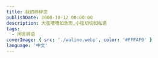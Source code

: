 ```yaml
---
title: 我的碎碎念
publishDate: 2000-10-12 08:00:00
description: 大弦嘈嘈如急雨,小弦切切如私语
tags:
  - 闲言碎语
coverImage: { src: './waline.webp', color: '#FFFAF0' }
language: '中文'
---
```

<script is:inline>
  document.addEventListener('DOMContentLoaded', () => {
    // 添加延迟逻辑
    setTimeout(() => {
      document.querySelector('.page-content').style.display = 'block';
    }, 2000);
  });
</script>



<style>
.page-top-card-box{
    height: 250px;
}
.page-top-card{
    background-image: url(https://img.yywen.top/hy-blog/img/wallpaper/005.webp);
}
.text-english{
    font-family: 'Roboto';
}
.clock{
    position:absolute;
    right: 2.7rem;
}
.clock-canvas {
    width:150px;
    margin-top:5px;
}
svg.is-badge.icon {
    width: 15px;
    margin-left: 5px;
    padding-top: 3px;
}
#bber {
  margin-top: 1rem;
  width: auto !important;
  margin: auto !important;
  min-height: 100vh;
}
.bb-timeline ul {
  margin: 0;
  padding: 0;
  li {
    margin-bottom: 1.5rem;
    list-style-type: none;
    .bb-cont ul li {
        margin-bottom: 0;
    }
  }
}
.bb-timeline {
  padding: 0px;
  font-size: 16px;
  margin-bottom: 15px;
  background: var(--card-bg);
  border-bottom: 1px solid #e0e3ed00;
  transition: all .3s ease-in-out;
  border-radius: 12px;
  }


p.bb-allnums {
    display: inline-block;
    padding: 10px 20px;
    background-color: #69717900;
    text-align: center;
    border-radius: 50px;
    border: 1px solid hsl(var(--border) / var(--tw-border-opacity));
}
.data-\[show\=true\]\:opacity-100[data-show=true] {
    opacity: 1;
    background: #00000000;
    backdrop-filter: blur(10px);
}
/* .px-3 {
    padding-left: 0.75rem;
    padding-right: 0.75rem;
    background-size: cover;
    backdrop-filter: blur(100px);
    background: linear-gradient(to bottom, rgb(255 255 255 / 9%), rgb(62 139 255 / 12%));
} */

.prose-base :where(ul>li):not(:where([class~=not-prose],[class~=not-prose] *)) {
    padding-inline-start: .375em;
    margin: 0;
    padding: 0;
}


.resimg.grid {
    box-sizing: border-box;
    margin: 4px 0 0;
    display: block;
    border-radius: 9px;
    width: 98%;
    max-height: 60vh;
    position: relative;
    width: 100%;
}
.resimg.grid {
  display: grid;
  box-sizing: border-box;
  margin: 4px 0 0;
  width: auto;

  grid-template-rows: auto;
  gap: 4px;
}
img, video {
    height: auto;
    width: 100%;
    height: 100%;
    border-radius: 9px;
    margin: 0 !important;
    object-fit: cover;
}


.img.video {
    height: auto;
    width: 100%;
    height: 100%;
    border-radius: 9px;
    margin: 0 !important;
    object-fit: cover;
}

.bb-item {
    transition: transform 0.3s ease;
    position: relative;
}

.bb-item::before {
    content: "";
    position: absolute;
    top: 0;
    left: 0;
    width: 100%;
    height: 100%;
    background-color: transparent;
    transition: background-color 0.3s ease, border-radius 0.3s ease; /* 添加 border-radius 的过渡 */
}

.bb-item:hover {
    transform: scale(1.02);
}

.bb-item {
  padding: 20px;
  font-size: 16px;
  margin-bottom: 15px;
  background: var(--card-bg);
  border-bottom: 1px solid #e0e3ed00;
  transition: all .3s ease-in-out;
  border-radius: 12px;
  border: 1px solid hsl(var(--border) / var(--tw-border-opacity));
  &:hover {
    border:1px solid #49b1f5;
  }
}
span.name {
    display: flex;
}
.name {
    display: flex;
}
.bb-timeline .bb-head{
  display: flex;
  align-items: center;
  margin-bottom: 10px;
  .user-avatar {
    margin: 0 !important;
    width: 50px;
    height: 50px;
    display: flex;
  }
  .info {
    display: flex;
    flex-direction: column;
    margin-left: 10px;
    margin-right: auto;
    .name {
      font-size: 1.2rem;
    }
    .datatime {
    display: table;
    table-layout: fixed;
    opacity: 0.6;
    white-space: nowrap;
    }
  }
}

.bb-timeline .bb-head {
    & .info {
        .name {
            font-size: 1.2rem;
            display: flex;
        }
    }
}

.bb-timeline .bb-content{
  margin: 5px 0 5px 5px;
}
.bb-bottom{
  display: flex;
  flex-direction: row;
  flex-wrap: nowrap;
  align-items: flex-start;
  margin-top: 10px;
  .emoji {
    margin-left: 15px;
  }
  .comment-btn {
    margin-left: auto !important;
  }
}
.msg-btn {
    display: block!important;
    visibility: visible!important;
}
.bb-bottom{
  display: flex;
  flex-direction: row;
  flex-wrap: nowrap;
  align-items: flex-start;
  margin-top: 10px;
  .emoji {
    margin-left: 15px;
  }
  .comment-btn {
    margin-left: auto !important;
  }
}

  .emoji {
    margin-left: 15px;
  }

  .comment-btn {
    margin-left: auto !important;
  }
.bb-load button {
  border: 1px solid hsl(var(--border) / var(--tw-border-opacity));
  border-radius: 8px;
  padding: 10px 30px;
  width: 100%;
  background: 0 0;
  letter-spacing: .8rem;
  font-style: italic;
  font-size: .8rem;
  &:hover {
    color:#FFFFFF;
    background:#4C4C4C;
  }
}
#bb-footer {
  margin: 1rem 1rem auto;
  display: flex;
  flex-direction: column;
  align-items: center;
  p {
    margin: 0 0 .6rem;
  }
}

.resimg {
    display: flex;
    box-sizing: border-box;
    margin: 4px 0 0;
    width: auto;
    grid-template-rows: auto;
    gap: 4px;
}
.resimg {
    grid-template-columns: repeat(3, 1fr);
    grid-gap: 10px;
}
.resimg img {
  width: 100%;
  height: auto;
}

.resimg.grid-2 {
  grid-template-columns: repeat(3, 1fr);
}
.resimg.grid-4 {
    width: 100%;
    grid-template-columns: repeat(4, 1fr);
}
.resimg.grid-16 {
      grid-template-columns: repeat(4, 1fr);
      grid-template-rows: repeat(4, 1fr);
}
.resimg.grid.grid-0:not([class*=video-wrapper]) {
    display: flex;
}
.resimg a {
    display: block;
    border-radius: 9px;
    width: 98%;
    /* max-height: 60vh; */
    /* aspect-ratio: 1 / 1; */
    /* position: relative; */
    width: 100%;
}
.resimg.grid.grid-0:not([class*="video-wrapper"]) {
    display: flex;
}
.resimg.grid.grid-0[class*="video-wrapper"] {
    display: none; 
}
.video-wrapper {
    display: block;
    border-radius: 9px;
    width: 98%;
    max-height: 60vh;

    position: relative;
    width: 100%;
}
.resimg.grid.grid-0 {
    display: block;
    border-radius: 9px;
    max-width: 100%;
    max-height: 60vh;
    position: relative;
    width: 100%;
}
.wl-panel {
    position: relative;
    flex-shrink: 1;
    width: 100%;
    margin: .5em;
    border: var(--waline-border);
    border-radius: .75em;
    background: hsl(240deg 4.86% 16.67% / 0%);
    box-shadow: var(--waline-box-shadow);
}
.bb-content {
    overflow: auto;
}
.resimg img {
  width: 100%;
  height: 100%;
  border-radius: 9px;
  margin: 0 !important;
  object-fit: cover;
}
.d-none{display:none!important;}
.item-waline {
    min-height: 100px;
    padding: 10px;
    margin-top: 15px;
    border: 1px solid #e0e3ed;
    border-radius: 12px;
    box-shadow: 0px 3px 5px rgba(0, 0, 0, .1);
}
@media screen and (max-width: 625px) {
    .emoji{
        display:inline!important;
    }
}
</style>

<script src="https://pic.en.icu/something/waline.css"></script>

<script type="module" src="https://immmmm.com/emaction.js?v=230811"></script>
<script src="https://fastly.jsdelivr.net/npm/marked/marked.min.js"></script>
<div id="bber"></div>
<script data-pjax>
let icon = '<svg viewBox="0 0 512 512"xmlns="http://www.w3.org/2000/svg"class="is-badge icon"><path d="m512 268c0 17.9-4.3 34.5-12.9 49.7s-20.1 27.1-34.6 35.4c.4 2.7.6 6.9.6 12.6 0 27.1-9.1 50.1-27.1 69.1-18.1 19.1-39.9 28.6-65.4 28.6-11.4 0-22.3-2.1-32.6-6.3-8 16.4-19.5 29.6-34.6 39.7-15 10.2-31.5 15.2-49.4 15.2-18.3 0-34.9-4.9-49.7-14.9-14.9-9.9-26.3-23.2-34.3-40-10.3 4.2-21.1 6.3-32.6 6.3-25.5 0-47.4-9.5-65.7-28.6-18.3-19-27.4-42.1-27.4-69.1 0-3 .4-7.2 1.1-12.6-14.5-8.4-26-20.2-34.6-35.4-8.5-15.2-12.8-31.8-12.8-49.7 0-19 4.8-36.5 14.3-52.3s22.3-27.5 38.3-35.1c-4.2-11.4-6.3-22.9-6.3-34.3 0-27 9.1-50.1 27.4-69.1s40.2-28.6 65.7-28.6c11.4 0 22.3 2.1 32.6 6.3 8-16.4 19.5-29.6 34.6-39.7 15-10.1 31.5-15.2 49.4-15.2s34.4 5.1 49.4 15.1c15 10.1 26.6 23.3 34.6 39.7 10.3-4.2 21.1-6.3 32.6-6.3 25.5 0 47.3 9.5 65.4 28.6s27.1 42.1 27.1 69.1c0 12.6-1.9 24-5.7 34.3 16 7.6 28.8 19.3 38.3 35.1 9.5 15.9 14.3 33.4 14.3 52.4zm-266.9 77.1 105.7-158.3c2.7-4.2 3.5-8.8 2.6-13.7-1-4.9-3.5-8.8-7.7-11.4-4.2-2.7-8.8-3.6-13.7-2.9-5 .8-9 3.2-12 7.4l-93.1 140-42.9-42.8c-3.8-3.8-8.2-5.6-13.1-5.4-5 .2-9.3 2-13.1 5.4-3.4 3.4-5.1 7.7-5.1 12.9 0 5.1 1.7 9.4 5.1 12.9l58.9 58.9 2.9 2.3c3.4 2.3 6.9 3.4 10.3 3.4 6.7-.1 11.8-2.9 15.2-8.7z"fill="#1da1f2"></path></svg>';
let bbMemos = {
    memos: 'https://me.en.icu/',
    limit: '5',
    creatorId: '1',
    domId: '#bber',
    wlEnv: 'https://waline.xzi.cc',
    name: '星落',
    avatar: 'https://pic.en.icu/Xingluo.webp',
}
let limit = bbMemos.limit
let memos = bbMemos.memos
let memosOpenId
let mePage = 1, offset = 0, nextLength = 0, nextDom = '', apiV1 = '';
let bbDom = document.querySelector(bbMemos.domId);
let load = '<div class="bb-load"><button class="load-btn button-load">加载中……</button></div>'
if (bbDom) {
    fetchStatus()
}
async function fetchStatus() {
    let statusUrl = memos + "api/v1/ping";
    let response = await fetch(statusUrl);
    if (response.ok) {
        apiV1 = 'v1/'
    }
    initMemo(apiV1);
}
function initMemo(apiV1) {
    getFirstList(apiV1) //首次加载数据
    meNums(apiV1) //加载总数
    let btn = document.querySelector("button.button-load");
    btn.addEventListener("click", function () {
        btn.textContent = '加载中……';
        if (bbMemos.wlEnv) {
            updateWaline(nextDom)
        } else {
            updateHTMl(nextDom)
        }
        if (nextLength < limit) { //返回数据条数小于限制条数，隐藏
            document.querySelector("button.button-load").remove()
            return
        }
        getNextList(apiV1)
    });
}
function getFirstList(apiV1) {
    bbDom.insertAdjacentHTML('afterend', load);
    let bbUrl = memos + "api/" + apiV1 + "memo?creatorId=" + bbMemos.creatorId + "&rowStatus=NORMAL&limit=" + limit;
    fetch(bbUrl).then(res => res.json()).then(resdata => {
        if (bbMemos.wlEnv) {
            updateWaline(resdata)
        } else {
            updateHTMl(resdata)
        }
        let nowLength = resdata.length
        if (nowLength < limit) { //返回数据条数小于 limit 则直接移除“加载更多”按钮，中断预加载
            document.querySelector("button.button-load").remove()
            return
        }
        mePage++
        offset = limit * (mePage - 1)
        getNextList(apiV1)
    });
}
function getNextList(apiV1) {   //预加载下一页数据
    let bbUrl = memos + "api/" + apiV1 + "memo?creatorId=" + bbMemos.creatorId + "&rowStatus=NORMAL&limit=" + limit + "&offset=" + offset;
    fetch(bbUrl).then(res => res.json()).then(resdata => {
        nextDom = resdata
        nextLength = resdata.length
        mePage++
        offset = limit * (mePage - 1)
        if (nextLength < 1) { //返回数据条数为 0 ，隐藏
            document.querySelector("button.button-load").remove()
            return
        }
    })
}
function meNums(apiV1) {    //加载总 Memos 数
    let bbLoad = document.querySelector('.bb-load')
    let bbUrl = memos + "api/" + apiV1 + "memo/stats?creatorId=" + bbMemos.creatorId
    fetch(bbUrl).then(res => res.json()).then(resdata => {
        if (resdata) {
            let allnums = `<div id="bb-footer"><a href="${bbMemos.memos}" target="_blank"><p class="bb-allnums">共 ${resdata.length} 条 </p><p class="bb-allpub"></a></p></div>`
            bbLoad.insertAdjacentHTML('afterend', allnums);
        }
    })
}
function getTime(timestamp) {
    let d = new Date(timestamp * 1000),
        ls = [d.getFullYear(), d.getMonth() + 1, d.getDate(), d.getHours(), d.getMinutes(), d.getSeconds()];
    for (let i = 0; i < ls.length; i++) {
        ls[i] = ls[i] <= 9 ? '0' + ls[i] : ls[i] + ''
    }
    if (new Date().getFullYear() == ls[0]) return ls[1] + '月' + ls[2] + '日 ' + ls[3] +':'+ ls[4]
    else return ls[0] + '年' + ls[1] + '月' + ls[2] + '日 ' + ls[3] +':'+ ls[4]
}
function getTimeAgo(timestamp) {
    const days = Math.floor((new Date().getTime() - timestamp * 1000) / (24 * 60 * 60 * 1000));
    switch (true) {
        case (days == 0):
            return ' 今天';
        case (days == 1):
            return ' 昨天';
        case (days == 2):
            return ' 前天';
        case (days - 14 <= 0):
            return ' 一周前';
        default:
            return ' '+ days +'天前';
    }
}
async function updateWaline(data) {
    await updateHTMl(data);
    for (let i = 0; i < data.length; i++) {
        let bbID = data[i].id;
        window.getCommentCount({
            serverURL: bbMemos.wlEnv,
            selector: '.waline-memos-' + bbID,
            path: bbMemos.memos + 'm/' + bbID,
        });
    }
}
// 插入 html 
async function updateHTMl(data) {
    let result = "",
        resultAll = "";
    const TAG_REG = /#([^#\s!.,;:?"'()]+)(?= )/g ///#([^/\s#]+?) /g
        ,
        IMG_REG = /\!\[(.*?)\]\((.*?)\)/g,
        LINK_REG = /\[(.*?)\]\((.*?)\)/g,
        DEODB_LINK_REG = /(https:\/\/(www|movie|book)\.douban\.com\/(game|subject)\/[0-9]+\/).*?/g,
        BILIBILI_REG = /<a.*?href="https:\/\/www\.bilibili\.com\/video\/((av[\d]{1,10})|(BV([\w]{10})))\/?".*?>.*<\/a>/g,
        NETEASE_MUSIC_REG = /<a.*?href="https:\/\/music\.163\.com\/.*id=([0-9]+)".*?>.*<\/a>/g,
        QQMUSIC_REG = /<a.*?href="https\:\/\/y\.qq\.com\/.*(\/[0-9a-zA-Z]+)(\.html)?".*?>.*?<\/a>/g,
        QQVIDEO_REG = /<a.*?href="https:\/\/v\.qq\.com\/.*\/([a-z|A-Z|0-9]+)\.html".*?>.*<\/a>/g,
        YOUKU_REG = /<a.*?href="https:\/\/v\.youku\.com\/.*\/id_([a-z|A-Z|0-9|==]+)\.html".*?>.*<\/a>/g,
        YOUTUBE_REG = /<a.*?href="https:\/\/www\.youtube\.com\/watch\?v\=([a-z|A-Z|0-9]{11})\".*?>.*<\/a>/g;
    marked.setOptions({
        breaks: false,
        smartypants: false,
        langPrefix: 'language-',
        headerIds: false,
        mangle: false
    });
    for (let i = 0; i < data.length; i++) {
        let bbID = data[i].id
        let memoUrl = memos + "m/" + bbID
        let bbCont = data[i].content + ' '
        let bbContREG = ''
        let bbPos = ''
        bbContREG += bbCont.replace(TAG_REG, "")
            .replace(IMG_REG, "")
            .replace(DEODB_LINK_REG, '')
            .replace(LINK_REG, '<a class="primary" href="$2" target="_blank">$1</a>')
        //标签
        bbContREG = bbContREG.replace(/#(.*?)\s/g, '').replace(/\!?\[(.*?)\]\((.*?)\)/g, '').replace(/\{(.*?)\}/g, '')
        bbPos = bbCont.match(/\{(.*?)\}/g);
        bbPos = bbPos ? bbPos[0].replace(/\{(.*?)\}/,'$1') : "";
        let tagArr = bbCont.match(TAG_REG);
        bbContREG = marked.parse(bbContREG)
            .replace(BILIBILI_REG, "<div class='video-wrapper'><iframe src='//www.bilibili.com/blackboard/html5mobileplayer.html?bvid=$1&as_wide=1&high_quality=1&danmaku=0' scrolling='no' border='0' frameborder='no' framespacing='0' allowfullscreen='true'></iframe></div>")
            .replace(NETEASE_MUSIC_REG, "<meting-js auto='https://music.163.com/#/song?id=$1'></meting-js>")
            .replace(QQMUSIC_REG, "<meting-js auto='https://y.qq.com/n/yqq/song$1.html'></meting-js>")
            .replace(QQVIDEO_REG, "<div class='video-wrapper'><iframe src='//v.qq.com/iframe/player.html?vid=$1' allowFullScreen='true' frameborder='no'></iframe></div>")
            .replace(YOUKU_REG, "<div class='video-wrapper'><iframe src='https://player.youku.com/embed/$1' frameborder=0 'allowfullscreen'></iframe></div>")
            .replace(YOUTUBE_REG, "<div class='video-wrapper'><iframe src='https://www.youtube.com/embed/$1' title='YouTube video player' frameborder='0' allow='accelerometer; autoplay; clipboard-write; encrypted-media; gyroscope; picture-in-picture' allowfullscreen title='YouTube Video'></iframe></div>")
        //解析 content 内 md 格式图片
        let IMG_ARR = data[i].content.match(IMG_REG) || '',
            IMG_ARR_Grid = '';
        if (IMG_ARR) {
            let IMG_ARR_Length = IMG_ARR.length,
                IMG_ARR_Url = '';
            if (IMG_ARR_Length !== 1) {
                let IMG_ARR_Grid = " grid grid-" + IMG_ARR_Length
            }
            IMG_ARR.forEach(item => {
                let imgSrc = item.replace(/!\[.*?\]\((.*?)\)/g, '$1')
                IMG_ARR_Url += `<a href="${imgSrc}" data-fancybox="gallery${bbID}" class="fancybox" data-thumb="${imgSrc}"><img class="no-lazyload" src="${imgSrc}"></a>`
            });
            bbContREG += `<div class="resimg${IMG_ARR_Grid}">${IMG_ARR_Url}</div>`
        }
        //解析内置资源文件
        if (data[i].resourceList && data[i].resourceList.length > 0) {
            let resourceList = data[i].resourceList;
            let imgUrl = '',
                resUrl = '',
                resImgLength = 0;
            for (let j = 0; j < resourceList.length; j++) {
                let restype = resourceList[j].type.slice(0, 5)
                let resexlink = resourceList[j].externalLink
                let resLink = resexlink ? resexlink :
                    memos + 'o/r/' + resourceList[j].id + '/' + (resourceList[j].publicId || resourceList[j].filename)
                if (restype == 'image') {
                    imgUrl += `<a href="${resLink}" data-fancybox="gallery${bbID}" class="fancybox" data-thumb="${resLink}"><img class="no-lazyload" src="${resLink}"></a>`
                    resImgLength = resImgLength + 1
                } else if (restype == 'video') {
                    imgUrl += `<div class="video-wrapper"><video controls><source src="${resLink}" type="video/mp4"></video></div>`
                } else {
                    resUrl += `<a target="_blank" rel="noreferrer" href="${resLink}">${resourceList[j].filename}</a>`
                }
            }
            if (imgUrl) {
                let resImgGrid = ""
                if (resImgLength !== 1) {
                    resImgGrid = "grid grid-" + resImgLength
                }
                bbContREG += `<div class="resimg ${resImgGrid}">${imgUrl}</div>`
            }
            if (resUrl) {
                bbContREG += `<p class="bb-source">${resUrl}</p>`
            }
        }
        let bbTime1 = getTime(data[i].createdTs);
        let bbTime2 = getTimeAgo(data[i].createdTs);
        let memosIdNow = memos.replace(/https\:\/\/(.*\.)?(.*)\..*/, 'id-$2-')
        let emojiReaction = `<emoji-reaction theme="system" class="reaction" endpoint="https://api-emaction.immmmm.com" reacttargetid="${memosIdNow + 'memo-' + bbID}" style="line-height:normal;display:inline-flex;"></emoji-reaction>`
        let commentBtn = ``
        if (bbMemos.wlEnv) {
            commentBtn = `<div class="comment-btn"><a class="msg-btn" data-id="${bbID}" onclick="loadWaline(this)"><span class="icon"><i class="fa-solid fa-message fa-fw"></i></span><span class="waline-memos-${bbID}"></span></a></div>`
        }
        result += `<li class="memo-${bbID}">
        <div class="bb-item">
            <div class="bb-head">
                <img class="no-lightbox no-lazyload user-avatar" style="border-radius: 50%;" src="${bbMemos.avatar}">
                <div class="info">
                    <span class="name">${bbMemos.name} ${icon}</span>
                    <span class="datatime"><i class="fa-solid fa-calendar-days WISTERIA fa-fw"></i> ${bbTime1}</span>
                </div>
            <a href="${memoUrl}" target="_blank"><i class="fa-solid fa-share-from-square"></i></a>
            </div>
            <div class="bb-content">
                ${bbContREG}
            </div>
            <div class="bb-bottom">
                <div>
                    <span><i class="fa-solid fa-clock WISTERIA fa-fw"></i> ${bbTime2}</span>
                    <span><i class="fa-solid fa-location-dot WISTERIA fa-fw"></i> ${bbPos}</span>
                </div>
                <div class="emoji">${emojiReaction}</div>
                ${commentBtn}
            </div>
            <div id="container-${bbID}" class="item-waline d-none">
                <div style="font-size:20px;padding:5px 10px;font-weight:600;"><i class="fa-solid fa-comments"></i> 评论</div>
                <div id="waline-${bbID}"></div>
            </div>
        </div>
    </li>`
    } // end for
    let bbBefore = "<section class='bb-timeline'><ul class='bb-list-ul'>"
    let bbAfter = "</ul></section>"
    resultAll = bbBefore + result + bbAfter
    let loaderDom = document.querySelector('.loader') || ""
    if (loaderDom) loaderDom.remove()
    bbDom.insertAdjacentHTML('beforeend', resultAll);
    if (document.querySelector('button.button-load')) document.querySelector('button.button-load').textContent = '加载更多';
}
function loadWaline(e) {
    let memosId = e.getAttribute("data-id");
    let walineDom = document.getElementById("container-" + memosId)
    if (walineDom.classList.contains('d-none')) {
        document.querySelectorAll('.item-waline').forEach((item) => {item.classList.add('d-none');})
        if(document.getElementById("waline-" + memosId)){
            walineDom.classList.remove('d-none');
            window.scrollTo({
                top: walineDom.offsetTop - 30,
                behavior: "smooth"
            });
            window.initComment({
                el: '#waline-' + memosId ,
                serverURL: bbMemos.wlEnv ,
                emoji: [
                    '自定义 emoji 地址',
                ],
                path: bbMemos.memos + 'm/' + memosId,
                comment: '.waline-memos-' + memosId,
            });
        }
  }else{
    walineDom.classList.add('d-none');
  }
}
</script>
<script type="module">
import { init, commentCount } from 'https://unpkg.com/@waline/client@v3/dist/waline.js';
window.initComment = function(params) {
    try {
        init({
            el: params.el,
            serverURL: params.serverURL,
            emoji: params.emoji,
            path: params.path,
            comment: params.comment,
        });
    } catch (error) {
        console.log(`Waline ${error}`);
    }
}
window.getCommentCount = function(params) {
    try {
        commentCount({
            serverURL: params.serverURL,
            selector: params.selector,
            path: params.path,
        })
    } catch (error) {
        console.log(`Waline ${error}`);
    }
}
</script>
